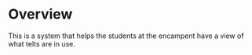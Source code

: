 # Overview
This is a system that helps the students at the encampent have a view of what telts are in use.